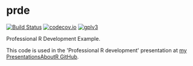 # prde

[![Build Status](https://travis-ci.org/richelbilderbeek/prde.svg?branch=master)](https://travis-ci.org/richelbilderbeek/prde)
[![codecov.io](https://codecov.io/github/richelbilderbeek/prde/coverage.svg?branch=master)](https://codecov.io/github/richelbilderbeek/prde?branch=master)
[![gplv3](http://www.gnu.org/graphics/gplv3-88x31.png)](http://www.gnu.org/licenses/gpl.html)

Professional R Development Example.

This code is used in the 'Professional R development' presentation
at [my PresentationsAboutR GitHub](https://github.com/richelbilderbeek/PresentationsAboutR).

